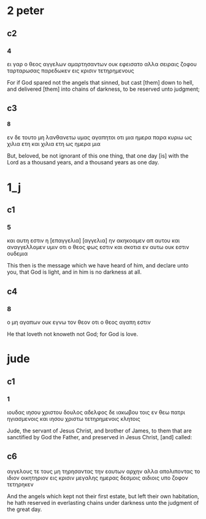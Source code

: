# 2 peter
## c2
### 4
ει γαρ ο θεος αγγελων αμαρτησαντων ουκ εφεισατο αλλα σειραις ζοφου ταρταρωσας παρεδωκεν εις κρισιν τετηρημενους

For if God spared not the angels that sinned, but cast [them] down to hell, and delivered [them] into chains of darkness, to be reserved unto judgment;
## c3
#### 8
εν δε τουτο μη λανθανετω υμας αγαπητοι οτι μια ημερα παρα κυριω ως χιλια ετη και χιλια ετη ως ημερα μια

But, beloved, be not ignorant of this one thing, that one day [is] with the Lord as a thousand years, and a thousand years as one day.
# 1_j
## c1
### 5
και αυτη εστιν η [επαγγελια] [αγγελια] ην ακηκοαμεν απ αυτου και αναγγελλομεν υμιν οτι ο θεος φως εστιν και σκοτια εν αυτω ουκ εστιν ουδεμια

This then is the message which we have heard of him, and declare unto you, that God is light, and in him is no darkness at all.
## c4
### 8
ο μη αγαπων ουκ εγνω τον θεον οτι ο θεος αγαπη εστιν

He that loveth not knoweth not God; for God is love.
# jude
## c1
### 1
ιουδας ιησου χριστου δουλος αδελφος δε ιακωβου τοις εν θεω πατρι ηγιασμενοις και ιησου χριστω τετηρημενοις κλητοις

Jude, the servant of Jesus Christ, and brother of James, to them that are sanctified by God the Father, and preserved in Jesus Christ, [and] called:
## c6
αγγελους τε τους μη τηρησαντας την εαυτων αρχην αλλα απολιποντας το ιδιον οικητηριον εις κρισιν μεγαλης ημερας δεσμοις αιδιοις υπο ζοφον τετηρηκεν

And the angels which kept not their first estate, but left their own habitation, he hath reserved in everlasting chains under darkness unto the judgment of the great day.